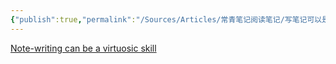```yaml
---
{"publish":true,"permalink":"/Sources/Articles/常青笔记阅读笔记/写笔记可以是高超的技能.md","title":"写笔记可以是高超的技能","created":"2022-08-11","modified":"2023-03-14","tags":["review"],"cssclasses":""}
---
```


[Note-writing can be a virtuosic skill](https://notes.andymatuschak.org/z4erJ1AQZ28DEMUv3p7AfGNqooWp8pLUVFnQ8)
